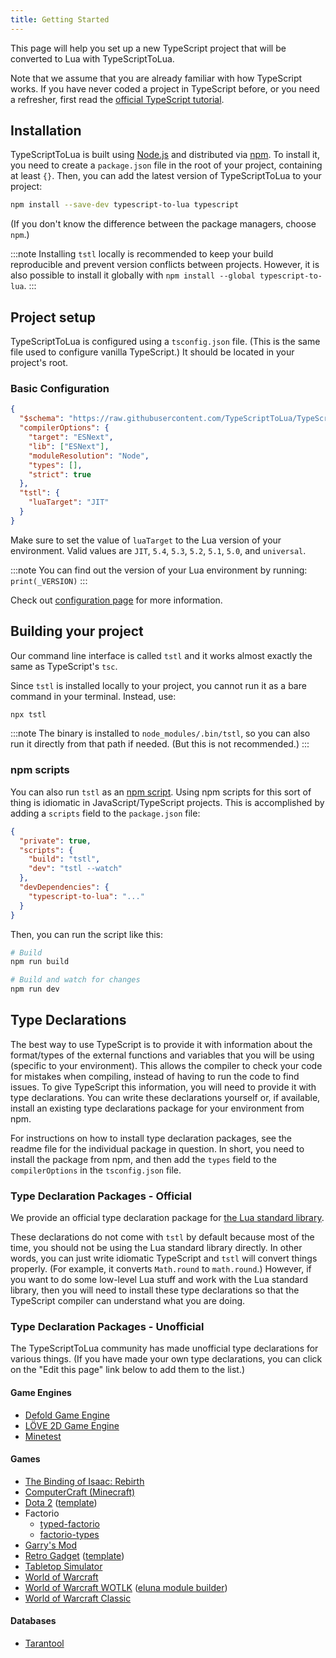 ```yaml
---
title: Getting Started
---
```


This page will help you set up a new TypeScript project that will be converted to Lua with TypeScriptToLua.

Note that we assume that you are already familiar with how TypeScript works. If you have never coded a project in TypeScript before, or you need a refresher, first read the [official TypeScript tutorial](https://www.typescriptlang.org/docs/handbook/typescript-in-5-minutes.html).

## Installation

TypeScriptToLua is built using [Node.js](https://nodejs.org/) and distributed via [npm](https://www.npmjs.com/). To install it, you need to create a `package.json` file in the root of your project, containing at least `{}`. Then, you can add the latest version of TypeScriptToLua to your project:

```bash
npm install --save-dev typescript-to-lua typescript
```

(If you don't know the difference between the package managers, choose `npm`.)

:::note
Installing `tstl` locally is recommended to keep your build reproducible and prevent version conflicts between projects. However, it is also possible to install it globally with `npm install --global typescript-to-lua`.
:::

## Project setup

TypeScriptToLua is configured using a `tsconfig.json` file. (This is the same file used to configure vanilla TypeScript.) It should be located in your project's root.

### Basic Configuration

```json title=tsconfig.json
{
  "$schema": "https://raw.githubusercontent.com/TypeScriptToLua/TypeScriptToLua/master/tsconfig-schema.json",
  "compilerOptions": {
    "target": "ESNext",
    "lib": ["ESNext"],
    "moduleResolution": "Node",
    "types": [],
    "strict": true
  },
  "tstl": {
    "luaTarget": "JIT"
  }
}
```

Make sure to set the value of `luaTarget` to the Lua version of your environment. Valid values are `JIT`, `5.4`, `5.3`, `5.2`, `5.1`, `5.0`, and `universal`.

:::note
You can find out the version of your Lua environment by running: `print(_VERSION)`
:::

Check out [configuration page](configuration.md) for more information.

## Building your project

Our command line interface is called `tstl` and it works almost exactly the same as TypeScript's `tsc`.

Since `tstl` is installed locally to your project, you cannot run it as a bare command in your terminal. Instead, use:

```bash
npx tstl
```

:::note
The binary is installed to `node_modules/.bin/tstl`, so you can also run it directly from that path if needed. (But this is not recommended.)
:::

### npm scripts

You can also run `tstl` as an [npm script](https://docs.npmjs.com/misc/scripts). Using npm scripts for this sort of thing is idiomatic in JavaScript/TypeScript projects. This is accomplished by adding a `scripts` field to the `package.json` file:

```json title=package.json
{
  "private": true,
  "scripts": {
    "build": "tstl",
    "dev": "tstl --watch"
  },
  "devDependencies": {
    "typescript-to-lua": "..."
  }
}
```

Then, you can run the script like this:

```bash
# Build
npm run build

# Build and watch for changes
npm run dev
```

## Type Declarations

The best way to use TypeScript is to provide it with information about the format/types of the external functions and variables that you will be using (specific to your environment). This allows the compiler to check your code for mistakes when compiling, instead of having to run the code to find issues. To give TypeScript this information, you will need to provide it with type declarations. You can write these declarations yourself or, if available, install an existing type declarations package for your environment from npm.

For instructions on how to install type declaration packages, see the readme file for the individual package in question. In short, you need to install the package from npm, and then add the `types` field to the `compilerOptions` in the `tsconfig.json` file.

### Type Declaration Packages - Official

We provide an official type declaration package for [the Lua standard library](https://github.com/TypeScriptToLua/lua-types).

These declarations do not come with `tstl` by default because most of the time, you should not be using the Lua standard library directly. In other words, you can just write idiomatic TypeScript and `tstl` will convert things properly. (For example, it converts `Math.round` to `math.round`.) However, if you want to do some low-level Lua stuff and work with the Lua standard library, then you will need to install these type declarations so that the TypeScript compiler can understand what you are doing.

### Type Declaration Packages - Unofficial

The TypeScriptToLua community has made unofficial type declarations for various things. (If you have made your own type declarations, you can click on the "Edit this page" link below to add them to the list.)

#### Game Engines

- [Defold Game Engine](https://github.com/ts-defold/types)
- [LÖVE 2D Game Engine](https://github.com/hazzard993/love-typescript-definitions)
- [Minetest](https://github.com/RepComm/mt-api)

#### Games

- [The Binding of Isaac: Rebirth](https://isaacscript.github.io)
- [ComputerCraft (Minecraft)](https://github.com/MCJack123/cc-tstl-template)
- [Dota 2](https://github.com/ModDota/API/tree/master/declarations/server) ([template](https://github.com/ModDota/TypeScriptAddonTemplate))
- Factorio
  - [typed-factorio](https://github.com/GlassBricks/typed-factorio)
  - [factorio-types](https://github.com/sguest/factorio-types)
- [Garry's Mod](https://github.com/lolleko/gmod-typescript)
- [Retro Gadget](https://github.com/DarkMio/retro-gadgets-typedefs) ([template](https://github.com/DarkMio/retro-gadgets-template))
- [Tabletop Simulator](https://github.com/stevenlafl/tts-typescript)
- [World of Warcraft](https://github.com/wartoshika/wow-declarations)
- [World of Warcraft WOTLK](https://github.com/araxiaonline/wow-wotlk-declarations) ([eluna module builder](https://github.com/araxiaonline/wow-eluna-ts-module))
- [World of Warcraft Classic](https://github.com/wartoshika/wow-classic-declarations)

#### Databases

- [Tarantool](https://github.com/vitaliy-art/tarantoolscript)
